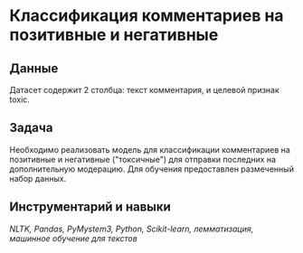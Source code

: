 # Классификация комментариев на позитивные и негативные

## Данные

Датасет содержит 2 столбца: текст комментария, и целевой признак toxic.

## Задача

Необходимо реализовать модель для классификации комментариев на позитивные и негативные ("токсичные") для отправки последних на дополнительную модерацию. Для обучения предоставлен размеченный набор данных.

## Инструментарий и навыки

*NLTK, Pandas, PyMystem3, Python, Scikit-learn, лемматизация, машинное обучение для текстов*

